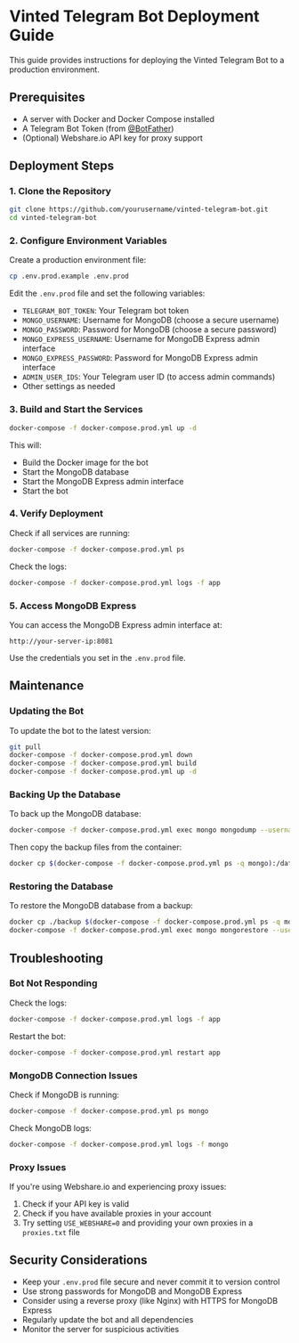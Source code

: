 # Vinted Telegram Bot Deployment Guide

This guide provides instructions for deploying the Vinted Telegram Bot to a production environment.

## Prerequisites

- A server with Docker and Docker Compose installed
- A Telegram Bot Token (from [@BotFather](https://t.me/BotFather))
- (Optional) Webshare.io API key for proxy support

## Deployment Steps

### 1. Clone the Repository

```bash
git clone https://github.com/yourusername/vinted-telegram-bot.git
cd vinted-telegram-bot
```

### 2. Configure Environment Variables

Create a production environment file:

```bash
cp .env.prod.example .env.prod
```

Edit the `.env.prod` file and set the following variables:

- `TELEGRAM_BOT_TOKEN`: Your Telegram bot token
- `MONGO_USERNAME`: Username for MongoDB (choose a secure username)
- `MONGO_PASSWORD`: Password for MongoDB (choose a secure password)
- `MONGO_EXPRESS_USERNAME`: Username for MongoDB Express admin interface
- `MONGO_EXPRESS_PASSWORD`: Password for MongoDB Express admin interface
- `ADMIN_USER_IDS`: Your Telegram user ID (to access admin commands)
- Other settings as needed

### 3. Build and Start the Services

```bash
docker-compose -f docker-compose.prod.yml up -d
```

This will:
- Build the Docker image for the bot
- Start the MongoDB database
- Start the MongoDB Express admin interface
- Start the bot

### 4. Verify Deployment

Check if all services are running:

```bash
docker-compose -f docker-compose.prod.yml ps
```

Check the logs:

```bash
docker-compose -f docker-compose.prod.yml logs -f app
```

### 5. Access MongoDB Express

You can access the MongoDB Express admin interface at:

```
http://your-server-ip:8081
```

Use the credentials you set in the `.env.prod` file.

## Maintenance

### Updating the Bot

To update the bot to the latest version:

```bash
git pull
docker-compose -f docker-compose.prod.yml down
docker-compose -f docker-compose.prod.yml build
docker-compose -f docker-compose.prod.yml up -d
```

### Backing Up the Database

To back up the MongoDB database:

```bash
docker-compose -f docker-compose.prod.yml exec mongo mongodump --username $MONGO_USERNAME --password $MONGO_PASSWORD --authenticationDatabase admin --db vinted-telegram-bot --out /data/db/backup
```

Then copy the backup files from the container:

```bash
docker cp $(docker-compose -f docker-compose.prod.yml ps -q mongo):/data/db/backup ./backup
```

### Restoring the Database

To restore the MongoDB database from a backup:

```bash
docker cp ./backup $(docker-compose -f docker-compose.prod.yml ps -q mongo):/data/db/
docker-compose -f docker-compose.prod.yml exec mongo mongorestore --username $MONGO_USERNAME --password $MONGO_PASSWORD --authenticationDatabase admin --db vinted-telegram-bot /data/db/backup/vinted-telegram-bot
```

## Troubleshooting

### Bot Not Responding

Check the logs:

```bash
docker-compose -f docker-compose.prod.yml logs -f app
```

Restart the bot:

```bash
docker-compose -f docker-compose.prod.yml restart app
```

### MongoDB Connection Issues

Check if MongoDB is running:

```bash
docker-compose -f docker-compose.prod.yml ps mongo
```

Check MongoDB logs:

```bash
docker-compose -f docker-compose.prod.yml logs -f mongo
```

### Proxy Issues

If you're using Webshare.io and experiencing proxy issues:

1. Check if your API key is valid
2. Check if you have available proxies in your account
3. Try setting `USE_WEBSHARE=0` and providing your own proxies in a `proxies.txt` file

## Security Considerations

- Keep your `.env.prod` file secure and never commit it to version control
- Use strong passwords for MongoDB and MongoDB Express
- Consider using a reverse proxy (like Nginx) with HTTPS for MongoDB Express
- Regularly update the bot and all dependencies
- Monitor the server for suspicious activities 